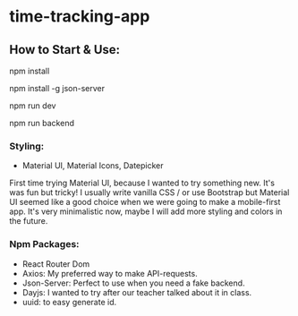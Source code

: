 # time-tracking-app

## How to Start & Use:

npm install

npm install -g json-server

npm run dev

npm run backend

### Styling:

- Material UI, Material Icons, Datepicker

First time trying Material UI, because I wanted to try something new. It's was fun but tricky!
I usually write vanilla CSS / or use Bootstrap but Material UI seemed like a good choice when we were going to make a mobile-first app.
It's very minimalistic now, maybe I will add more styling and colors in the future.

### Npm Packages:

- React Router Dom
- Axios: My preferred way to make API-requests.
- Json-Server: Perfect to use when you need a fake backend.
- Dayjs: I wanted to try after our teacher talked about it in class.
- uuid: to easy generate id.
